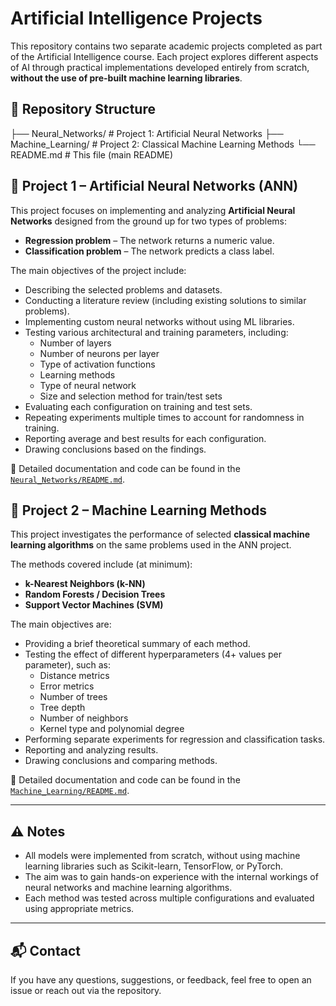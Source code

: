 # Artificial Intelligence Projects

This repository contains two separate academic projects completed as part of the Artificial Intelligence course. Each project explores different aspects of AI through practical implementations developed entirely from scratch, **without the use of pre-built machine learning libraries**.

## 📁 Repository Structure

├── Neural_Networks/ # Project 1: Artificial Neural Networks
├── Machine_Learning/ # Project 2: Classical Machine Learning Methods
└── README.md # This file (main README)


## 🧠 Project 1 – Artificial Neural Networks (ANN)

This project focuses on implementing and analyzing **Artificial Neural Networks** designed from the ground up for two types of problems:

- **Regression problem** – The network returns a numeric value.
- **Classification problem** – The network predicts a class label.

The main objectives of the project include:

- Describing the selected problems and datasets.
- Conducting a literature review (including existing solutions to similar problems).
- Implementing custom neural networks without using ML libraries.
- Testing various architectural and training parameters, including:
  - Number of layers
  - Number of neurons per layer
  - Type of activation functions
  - Learning methods
  - Type of neural network
  - Size and selection method for train/test sets
- Evaluating each configuration on training and test sets.
- Repeating experiments multiple times to account for randomness in training.
- Reporting average and best results for each configuration.
- Drawing conclusions based on the findings.

📄 Detailed documentation and code can be found in the [`Neural_Networks/README.md`](./Neural_Networks/README.md).

## 🤖 Project 2 – Machine Learning Methods

This project investigates the performance of selected **classical machine learning algorithms** on the same problems used in the ANN project.

The methods covered include (at minimum):

- **k-Nearest Neighbors (k-NN)**
- **Random Forests / Decision Trees**
- **Support Vector Machines (SVM)**

The main objectives are:

- Providing a brief theoretical summary of each method.
- Testing the effect of different hyperparameters (4+ values per parameter), such as:
  - Distance metrics
  - Error metrics
  - Number of trees
  - Tree depth
  - Number of neighbors
  - Kernel type and polynomial degree
- Performing separate experiments for regression and classification tasks.
- Reporting and analyzing results.
- Drawing conclusions and comparing methods.

📄 Detailed documentation and code can be found in the [`Machine_Learning/README.md`](./Machine_Learning/README.md).

---

## ⚠️ Notes

- All models were implemented from scratch, without using machine learning libraries such as Scikit-learn, TensorFlow, or PyTorch.
- The aim was to gain hands-on experience with the internal workings of neural networks and machine learning algorithms.
- Each method was tested across multiple configurations and evaluated using appropriate metrics.

---

## 📬 Contact

If you have any questions, suggestions, or feedback, feel free to open an issue or reach out via the repository.



